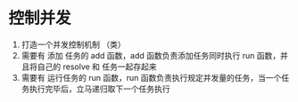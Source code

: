 # 控制并发

1. 打造一个并发控制机制 （类）
2. 需要有 添加 任务的 add 函数，add 函数负责添加任务同时执行 run 函数，并且将自己的 resolve 和 任务一起存起来
3. 需要有 运行任务的 run 函数，run 函数负责执行规定并发量的任务，当一个任务执行完毕后，立马递归取下一个任务执行